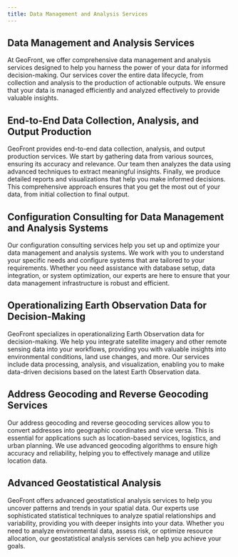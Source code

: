 ```yaml
---
title: Data Management and Analysis Services
---
```


<article class="prose">

# Data Management and Analysis Services

At GeoFront, we offer comprehensive data management and analysis services designed to help you harness the power of your data for informed decision-making. Our services cover the entire data lifecycle, from collection and analysis to the production of actionable outputs. We ensure that your data is managed efficiently and analyzed effectively to provide valuable insights.

## End-to-End Data Collection, Analysis, and Output Production

GeoFront provides end-to-end data collection, analysis, and output production services. We start by gathering data from various sources, ensuring its accuracy and relevance. Our team then analyzes the data using advanced techniques to extract meaningful insights. Finally, we produce detailed reports and visualizations that help you make informed decisions. This comprehensive approach ensures that you get the most out of your data, from initial collection to final output.

## Configuration Consulting for Data Management and Analysis Systems

Our configuration consulting services help you set up and optimize your data management and analysis systems. We work with you to understand your specific needs and configure systems that are tailored to your requirements. Whether you need assistance with database setup, data integration, or system optimization, our experts are here to ensure that your data management infrastructure is robust and efficient.

## Operationalizing Earth Observation Data for Decision-Making

GeoFront specializes in operationalizing Earth Observation data for decision-making. We help you integrate satellite imagery and other remote sensing data into your workflows, providing you with valuable insights into environmental conditions, land use changes, and more. Our services include data processing, analysis, and visualization, enabling you to make data-driven decisions based on the latest Earth Observation data.

## Address Geocoding and Reverse Geocoding Services

Our address geocoding and reverse geocoding services allow you to convert addresses into geographic coordinates and vice versa. This is essential for applications such as location-based services, logistics, and urban planning. We use advanced geocoding algorithms to ensure high accuracy and reliability, helping you to effectively manage and utilize location data.

## Advanced Geostatistical Analysis

GeoFront offers advanced geostatistical analysis services to help you uncover patterns and trends in your spatial data. Our experts use sophisticated statistical techniques to analyze spatial relationships and variability, providing you with deeper insights into your data. Whether you need to analyze environmental data, assess risk, or optimize resource allocation, our geostatistical analysis services can help you achieve your goals.

</article>
